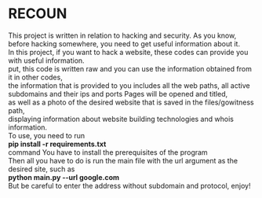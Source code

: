 # RECOUN
This project is written in relation to hacking and security. As you know, before hacking somewhere, you need to get useful information about it.<br>
In this project, if you want to hack a website, these codes can provide you with useful information. <br>
put, this code is written raw and you can use the information obtained from it in other codes,<br>
the information that is provided to you includes all the web paths, all active subdomains and their ips and ports Pages will be opened and titled,<br>
as well as a photo of the desired website that is saved in the files/gowitness path,<br>
displaying information about website building technologies and whois information.<br>
To use, you need to run<br>
<b>pip install -r requirements.txt </b><br>
command You have to install the prerequisites of the program<br>
Then all you have to do is run the main file with the url argument as the desired site, such as<br>
<b>python main.py --url google.com </b><br>
But be careful to enter the address without subdomain and protocol, enjoy!<br>
